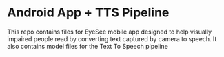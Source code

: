 # Android App + TTS Pipeline
This repo contains files for EyeSee mobile app designed to help visually impaired people read by converting text captured by camera to speech.
It also contains model files for the Text To Speech pipeline
